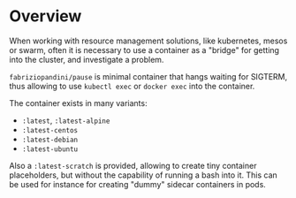 # Overview

When working with resource management solutions, like kubernetes, mesos or swarm, often it is necessary to use a container as a "bridge" for getting into the cluster, and investigate a problem.

`fabriziopandini/pause` is minimal container that hangs waiting for SIGTERM, thus allowing to use `kubectl exec` or `docker exec` into the container.

The container exists in many variants:

- `:latest`, `:latest-alpine` 
- `:latest-centos`
- `:latest-debian`
- `:latest-ubuntu`

Also a `:latest-scratch` is provided, allowing to create tiny container placeholders, but without the capability of running a bash into it. This can be used for instance for creating "dummy" sidecar containers in pods.